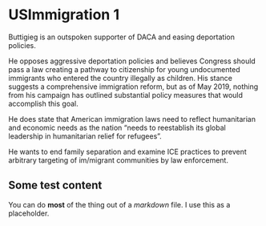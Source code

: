 # USImmigration 1

Buttigieg is an outspoken supporter of DACA and easing deportation policies. 

He opposes aggressive deportation policies and believes Congress should pass a law creating a pathway to citizenship for young undocumented immigrants who entered the country illegally as children. His stance suggests a comprehensive immigration reform, but as of May 2019, nothing from his campaign has outlined substantial policy measures that would accomplish this goal. 

He does state that American immigration laws need to reflect humanitarian and economic needs as the nation “needs to reestablish its global leadership in humanitarian relief for refugees”. 

He wants to end family separation and examine ICE practices to prevent arbitrary targeting of im/migrant communities by law enforcement.

## Some test content

You can do **most** of the thing out of a *markdown* file. I use this as a placeholder.
